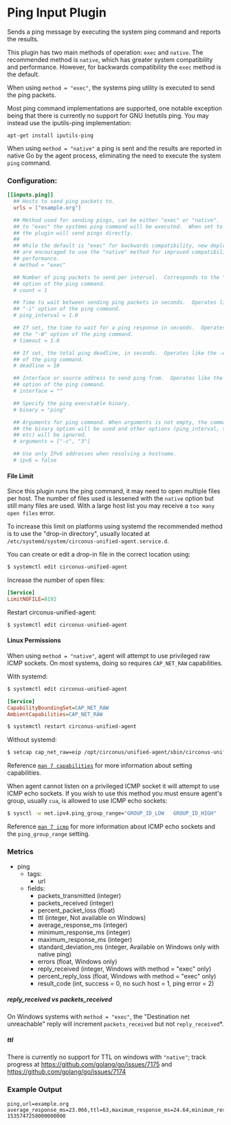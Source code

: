 # Ping Input Plugin

Sends a ping message by executing the system ping command and reports the results.

This plugin has two main methods of operation: `exec` and `native`.  The
recommended method is `native`, which has greater system compatibility and
performance.  However, for backwards compatibility the `exec` method is the
default.

When using `method = "exec"`, the systems ping utility is executed to send the
ping packets.

Most ping command implementations are supported, one notable exception being
that there is currently no support for GNU Inetutils ping.  You may instead use
the iputils-ping implementation:
```
apt-get install iputils-ping
```

When using `method = "native"` a ping is sent and the results are reported in
native Go by the agent process, eliminating the need to execute the system
`ping` command.

### Configuration:

```toml
[[inputs.ping]]
  ## Hosts to send ping packets to.
  urls = ["example.org"]

  ## Method used for sending pings, can be either "exec" or "native".  When set
  ## to "exec" the systems ping command will be executed.  When set to "native"
  ## the plugin will send pings directly.
  ##
  ## While the default is "exec" for backwards compatibility, new deployments
  ## are encouraged to use the "native" method for improved compatibility and
  ## performance.
  # method = "exec"

  ## Number of ping packets to send per interval.  Corresponds to the "-c"
  ## option of the ping command.
  # count = 1

  ## Time to wait between sending ping packets in seconds.  Operates like the
  ## "-i" option of the ping command.
  # ping_interval = 1.0

  ## If set, the time to wait for a ping response in seconds.  Operates like
  ## the "-W" option of the ping command.
  # timeout = 1.0

  ## If set, the total ping deadline, in seconds.  Operates like the -w option
  ## of the ping command.
  # deadline = 10

  ## Interface or source address to send ping from.  Operates like the -I or -S
  ## option of the ping command.
  # interface = ""

  ## Specify the ping executable binary.
  # binary = "ping"

  ## Arguments for ping command. When arguments is not empty, the command from
  ## the binary option will be used and other options (ping_interval, timeout,
  ## etc) will be ignored.
  # arguments = ["-c", "3"]

  ## Use only IPv6 addresses when resolving a hostname.
  # ipv6 = false
```

#### File Limit

Since this plugin runs the ping command, it may need to open multiple files per
host.  The number of files used is lessened with the `native` option but still
many files are used.  With a large host list you may receive a `too many open
files` error.

To increase this limit on platforms using systemd the recommended method is to
use the "drop-in directory", usually located at
`/etc/systemd/system/circonus-unified-agent.service.d`.

You can create or edit a drop-in file in the correct location using:
```sh
$ systemctl edit circonus-unified-agent
```

Increase the number of open files:
```ini
[Service]
LimitNOFILE=8192
```

Restart circonus-unified-agent:
```sh
$ systemctl edit circonus-unified-agent
```

#### Linux Permissions

When using `method = "native"`, agent will attempt to use privileged raw
ICMP sockets.  On most systems, doing so requires `CAP_NET_RAW` capabilities.

With systemd:
```sh
$ systemctl edit circonus-unified-agent
```
```ini
[Service]
CapabilityBoundingSet=CAP_NET_RAW
AmbientCapabilities=CAP_NET_RAW
```
```sh
$ systemctl restart circonus-unified-agent
```

Without systemd:
```sh
$ setcap cap_net_raw=eip /opt/circonus/unified-agent/sbin/circonus-unified-agentd
```

Reference [`man 7 capabilities`][man 7 capabilities] for more information about
setting capabilities.

[man 7 capabilities]: http://man7.org/linux/man-pages/man7/capabilities.7.html

When agent cannot listen on a privileged ICMP socket it will attempt to use
ICMP echo sockets.  If you wish to use this method you must ensure agent's
group, usually `cua`, is allowed to use ICMP echo sockets:

```sh
$ sysctl -w net.ipv4.ping_group_range="GROUP_ID_LOW   GROUP_ID_HIGH"
```

Reference [`man 7 icmp`][man 7 icmp] for more information about ICMP echo
sockets and the `ping_group_range` setting.

[man 7 icmp]: http://man7.org/linux/man-pages/man7/icmp.7.html

### Metrics

- ping
  - tags:
    - url
  - fields:
    - packets_transmitted (integer)
    - packets_received (integer)
    - percent_packet_loss (float)
    - ttl (integer, Not available on Windows)
    - average_response_ms (integer)
    - minimum_response_ms (integer)
    - maximum_response_ms (integer)
    - standard_deviation_ms (integer, Available on Windows only with native ping)
    - errors (float, Windows only)
    - reply_received (integer, Windows with method = "exec" only)
    - percent_reply_loss (float, Windows with method = "exec" only)
    - result_code (int, success = 0, no such host = 1, ping error = 2)

##### reply_received vs packets_received

On Windows systems with `method = "exec"`, the "Destination net unreachable" reply will increment `packets_received` but not `reply_received`*.

##### ttl

There is currently no support for TTL on windows with `"native"`; track
progress at https://github.com/golang/go/issues/7175 and
https://github.com/golang/go/issues/7174


### Example Output

```
ping,url=example.org average_response_ms=23.066,ttl=63,maximum_response_ms=24.64,minimum_response_ms=22.451,packets_received=5i,packets_transmitted=5i,percent_packet_loss=0,result_code=0i,standard_deviation_ms=0.809 1535747258000000000
```

